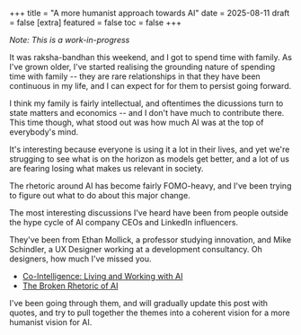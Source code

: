 +++
title = "A more humanist approach towards AI"
date = 2025-08-11
draft = false
[extra]
featured = false
toc = false
+++

*Note: This is a work-in-progress*

It was raksha-bandhan this weekend, and I got to spend time with family. As I've grown older, I've started realising the grounding nature of spending time with family -- they are rare relationships in that they have been continuous in my life, and I can expect for for them to persist going forward.

I think my family is fairly intellectual, and oftentimes the dicussions turn to state matters and economics -- and I don't have much to contribute there. This time though, what stood out was how much AI was at the top of everybody's mind.

It's interesting because everyone is using it a lot in their lives, and yet we're strugging to see what is on the horizon as models get better, and a lot of us are fearing losing what makes us relevant in society.

The rhetoric around AI has become fairly FOMO-heavy, and I've been trying to figure out what to do about this major change.

The most interesting discussions I've heard have been from people outside the hype cycle of AI company CEOs and LinkedIn influencers. 

They've been from Ethan Mollick, a professor studying innovation, and Mike Schindler, a UX Designer working at a development consultancy. Oh designers, how much I've missed you.

- [Co-Intelligence: Living and Working with AI](https://www.goodreads.com/book/show/198678736-co-intelligence)
- [The Broken Rhetoric of AI](https://uxdesign.cc/the-broken-rhetoric-of-ai-f3a24165899d)


I've been going through them, and will gradually update this post with quotes, and try to pull together the themes into a coherent vision for a more humanist vision for AI.